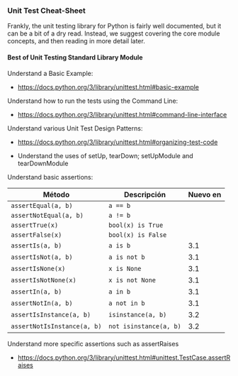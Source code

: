 ### Unit Test Cheat-Sheet

Frankly, the unit testing library for Python is fairly well documented, but it can be a bit of a dry read. Instead, we suggest covering the core module concepts, and then reading in more detail later.

#### Best of Unit Testing Standard Library Module

Understand a Basic Example:

- https://docs.python.org/3/library/unittest.html#basic-example

Understand how to run the tests using the Command Line:

- https://docs.python.org/3/library/unittest.html#command-line-interface

Understand various Unit Test Design Patterns:

- https://docs.python.org/3/library/unittest.html#organizing-test-code

- Understand the uses of setUp, tearDown; setUpModule and tearDownModule

Understand basic assertions:

| Método                    | Descripción                       | Nuevo en  |
|---------------------------|-----------------------------------|-----------|
| `assertEqual(a, b)`       | `a == b`                          |           |
| `assertNotEqual(a, b)`    | `a != b`                          |           |
| `assertTrue(x)`           | `bool(x) is True`                 |           |
| `assertFalse(x)`          | `bool(x) is False`                |           |
| `assertIs(a, b)`          | `a is b`                          | 3.1       |
| `assertIsNot(a, b)`       | `a is not b`                      | 3.1       |
| `assertIsNone(x)`         | `x is None`                       | 3.1       |
| `assertIsNotNone(x)`      | `x is not None`                   | 3.1       |
| `assertIn(a, b)`          | `a in b`                          | 3.1       |
| `assertNotIn(a, b)`       | `a not in b`                      | 3.1       |
| `assertIsInstance(a, b)`  | `isinstance(a, b)`                | 3.2       |
| `assertNotIsInstance(a, b)` | `not isinstance(a, b)`          | 3.2       |

Understand more specific assertions such as assertRaises

- https://docs.python.org/3/library/unittest.html#unittest.TestCase.assertRaises

